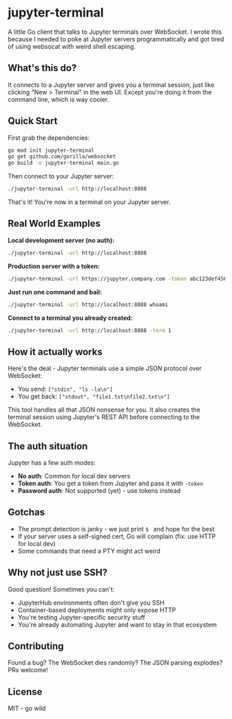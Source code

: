 # jupyter-terminal

A little Go client that talks to Jupyter terminals over WebSocket. I wrote this because I needed to poke at Jupyter servers programmatically and got tired of using websocat with weird shell escaping.

## What's this do?

It connects to a Jupyter server and gives you a terminal session, just like clicking "New > Terminal" in the web UI. Except you're doing it from the command line, which is way cooler.

## Quick Start

First grab the dependencies:
```bash
go mod init jupyter-terminal
go get github.com/gorilla/websocket
go build -o jupyter-terminal main.go
```

Then connect to your Jupyter server:
```bash
./jupyter-terminal -url http://localhost:8888
```

That's it! You're now in a terminal on your Jupyter server.

## Real World Examples

**Local development server (no auth):**
```bash
./jupyter-terminal -url http://localhost:8888
```

**Production server with a token:**
```bash
./jupyter-terminal -url https://jupyter.company.com -token abc123def456
```

**Just run one command and bail:**
```bash
./jupyter-terminal -url http://localhost:8888 whoami
```

**Connect to a terminal you already created:**
```bash
./jupyter-terminal -url http://localhost:8888 -term 1
```

## How it actually works

Here's the deal - Jupyter terminals use a simple JSON protocol over WebSocket:
- You send: `["stdin", "ls -la\n"]` 
- You get back: `["stdout", "file1.txt\nfile2.txt\n"]`

This tool handles all that JSON nonsense for you. It also creates the terminal session using Jupyter's REST API before connecting to the WebSocket.

## The auth situation

Jupyter has a few auth modes:
- **No auth**: Common for local dev servers
- **Token auth**: You get a token from Jupyter and pass it with `-token`
- **Password auth**: Not supported (yet) - use tokens instead

## Gotchas

- The prompt detection is janky - we just print `$ ` and hope for the best
- If your server uses a self-signed cert, Go will complain (fix: use HTTP for local dev)
- Some commands that need a PTY might act weird

## Why not just use SSH?

Good question! Sometimes you can't:
- JupyterHub environments often don't give you SSH
- Container-based deployments might only expose HTTP
- You're testing Jupyter-specific security stuff
- You're already automating Jupyter and want to stay in that ecosystem

## Contributing

Found a bug? The WebSocket dies randomly? The JSON parsing explodes? PRs welcome!

## License

MIT - go wild
